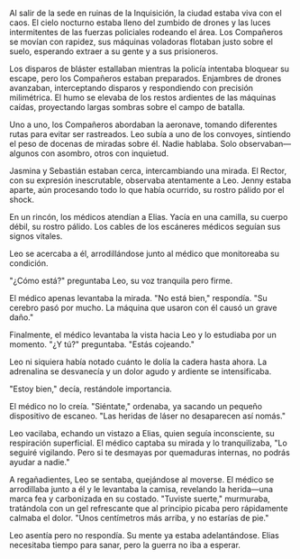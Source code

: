 Al salir de la sede en ruinas de la Inquisición, la ciudad estaba viva con el caos. El cielo nocturno estaba lleno del zumbido de drones y las luces intermitentes de las fuerzas policiales rodeando el área. Los Compañeros se movían con rapidez, sus máquinas voladoras flotaban justo sobre el suelo, esperando extraer a su gente y a sus prisioneros.

Los disparos de bláster estallaban mientras la policía intentaba bloquear su escape, pero los Compañeros estaban preparados. Enjambres de drones avanzaban, interceptando disparos y respondiendo con precisión milimétrica. El humo se elevaba de los restos ardientes de las máquinas caídas, proyectando largas sombras sobre el campo de batalla.

Uno a uno, los Compañeros abordaban la aeronave, tomando diferentes rutas para evitar ser rastreados. Leo subía a uno de los convoyes, sintiendo el peso de docenas de miradas sobre él. Nadie hablaba. Solo observaban—algunos con asombro, otros con inquietud.

Jasmina y Sebastián estaban cerca, intercambiando una mirada. El Rector, con su expresión inescrutable, observaba atentamente a Leo. Jenny estaba aparte, aún procesando todo lo que había ocurrido, su rostro pálido por el shock.

En un rincón, los médicos atendían a Elias. Yacía en una camilla, su cuerpo débil, su rostro pálido. Los cables de los escáneres médicos seguían sus signos vitales.

Leo se acercaba a él, arrodillándose junto al médico que monitoreaba su condición.

"¿Cómo está?" preguntaba Leo, su voz tranquila pero firme.

El médico apenas levantaba la mirada. "No está bien," respondía. "Su cerebro pasó por mucho. La máquina que usaron con él causó un grave daño."

Finalmente, el médico levantaba la vista hacia Leo y lo estudiaba por un momento. "¿Y tú?" preguntaba. "Estás cojeando."

Leo ni siquiera había notado cuánto le dolía la cadera hasta ahora. La adrenalina se desvanecía y un dolor agudo y ardiente se intensificaba.

"Estoy bien," decía, restándole importancia.

El médico no lo creía. "Siéntate," ordenaba, ya sacando un pequeño dispositivo de escaneo. "Las heridas de láser no desaparecen así nomás."

Leo vacilaba, echando un vistazo a Elias, quien seguía inconsciente, su respiración superficial. El médico captaba su mirada y lo tranquilizaba, "Lo seguiré vigilando. Pero si te desmayas por quemaduras internas, no podrás ayudar a nadie."

A regañadientes, Leo se sentaba, quejándose al moverse. El médico se arrodillaba junto a él y le levantaba la camisa, revelando la herida—una marca fea y carbonizada en su costado. "Tuviste suerte," murmuraba, tratándola con un gel refrescante que al principio picaba pero rápidamente calmaba el dolor. "Unos centímetros más arriba, y no estarías de pie."

Leo asentía pero no respondía. Su mente ya estaba adelantándose. Elias necesitaba tiempo para sanar, pero la guerra no iba a esperar.